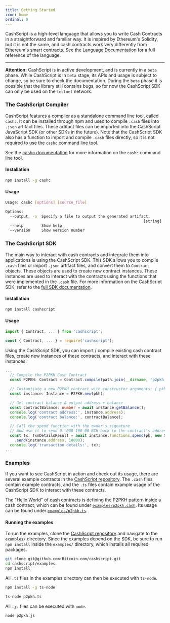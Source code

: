 ```yaml
---
title: Getting Started
icon: home
ordinal: 0
---
```


CashScript is a high-level language that allows you to write Cash Contracts in a straightforward and familiar way. It is inspired by Ethereum's Solidity, but it is not the same, and cash contracts work very differently from Ethereum's smart contracts. See the [Language Documentation](/cashscript/docs/language) for a full reference of the language.

---

**Attention:** CashScript is in active development, and is currently in a `beta` phase. While CashScript is in `beta` stage, its APIs and usage is subject to change, so be sure to check the documentation. During the `beta` phase it is possible that the library still contains bugs, so for now the CashScript SDK can only be used on the `testnet` network.

### The CashScript Compiler

CashScript features a compiler as a standalone command line tool, called `cashc`. It can be installed through npm and used to compile `.cash` files into `.json` artifact files. These artifact files can be imported into the CashScript JavaScript SDK (or other SDKs in the future). Note that the CashScript SDK also has a function to import and compile `.cash` files directly, so it is not required to use the `cashc` command line tool.

See the [cashc documentation](/cashscript/docs/cashc) for more information on the `cashc` command line tool.

#### Installation

```bash
npm install -g cashc
```

#### Usage

```bash
Usage: cashc [options] [source_file]

Options:
  --output, -o  Specify a file to output the generated artifact.
                                                             [string] [required]
  --help        Show help                                              [boolean]
  --version     Show version number                                    [boolean]
```

### The CashScript SDK

The main way to interact with cash contracts and integrate them into applications is using the CashScript SDK. This SDK allows you to compile `.cash` files or import `.json` artifact files, and convert them to `Contract` objects. These objects are used to create new contract instances. These instances are used to interact with the contracts using the functions that were implemented in the `.cash` file. For more information on the CashScript SDK, refer to the [full SDK documentation](/cashscript/docs/sdk).

#### Installation

```bash
npm install cashscript
```

#### Usage

```ts
import { Contract, ... } from 'cashscript';
```

```js
const { Contract, ... } = require('cashscript');
```

Using the CashScript SDK, you can import / compile existing cash contract files, create new instances of these contracts, and interact with these instances:

```ts
...
  // Compile the P2PKH Cash Contract
  const P2PKH: Contract = Contract.compile(path.join(__dirname, 'p2pkh.cash'), 'testnet');

  // Instantiate a new P2PKH contract with constructor arguments: { pkh: pkh }
  const instance: Instance = P2PKH.new(pkh);

  // Get contract balance & output address + balance
  const contractBalance: number = await instance.getBalance();
  console.log('contract address:', instance.address);
  console.log('contract balance:', contractBalance);

  // Call the spend function with the owner's signature
  // And use it to send 0. 000 100 00 BCH back to the contract's address
  const tx: TxnDetailsResult = await instance.functions.spend(pk, new Sig(keypair))
    .send(instance.address, 10000);
  console.log('transaction details:', tx);
...
```

### Examples

If you want to see CashScript in action and check out its usage, there are several example contracts in the [CashScript repository](https://github.com/Bitcoin-com/cashscript/tree/master/examples). The `.cash` files contain example contracts, and the `.ts` files contain example usage of the CashScript SDK to interact with these contracts.

The "Hello World" of cash contracts is defining the P2PKH pattern inside a cash contract, which can be found under [`examples/p2pkh.cash`](https://github.com/Bitcoin-com/cashscript/tree/master/examples/p2pkh.cash). Its usage can be found under [`examples/p2pkh.ts`](https://github.com/Bitcoin-com/cashscript/tree/master/examples/p2pkh.ts).

#### Running the examples

To run the examples, clone the [CashScript repository](https://github.com/Bitcoin-com/cashscript) and navigate to the `examples/` directory. Since the examples depend on the SDK, be sure to run `npm install` inside the `examples/` directory, which installs all required packages.

```bash
git clone git@github.com:Bitcoin-com/cashscript.git
cd cashscript/examples
npm install
```

All `.ts` files in the examples directory can then be executed with `ts-node`.

```bash
npm install -g ts-node

ts-node p2pkh.ts
```

All `.js` files can be executed with `node`.

```bash
node p2pkh.js
```
